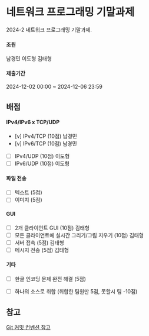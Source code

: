 # 네트워크 프로그래밍 기말과제

2024-2 네트워크 프로그래밍 기말과제.

#### 조원
남경민
이도형
김태형

#### 제출기간
2024-12-02 00:00 ~ 2024-12-06 23:59

## 배점

#### IPv4/IPv6 x TCP/UDP
- [v] IPv4/TCP (10점) 남경민
- [v] IPv6/TCP (10점) 남경민
- [ ] IPv4/UDP (10점) 이도형
- [ ] IPv6/UDP (10점) 이도형
      
#### 파일 전송
- [ ] 텍스트 (5점)
- [ ] 이미지 (5점)

#### GUI 
- [ ] 2개 클라이언트 GUI (10점) 김태형
- [ ] 모든 클라이언트에 실시간 그리기/그림 지우기 (10점) 김태형
- [ ] 서버 접속 (5점) 김태형
- [ ] 메시지 전송 (5점) 김태형

#### 기타
- [ ] 한글 인코딩 문제 완전 해결 (5점)
- [ ] 하나의 소스로 취합 (취합한 팀원만 5점, 못할시 팀 -10점)


## 참고

[Git 커밋 컨벤션 참고](https://velog.io/@shin6403/Git-git-%EC%BB%A4%EB%B0%8B-%EC%BB%A8%EB%B2%A4%EC%85%98-%EC%84%A4%EC%A0%95%ED%95%98%EA%B8%B0)
